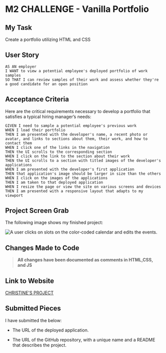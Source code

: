 # M2 CHALLENGE - Vanilla Portfolio

## My Task

Create a portfolio utilizing HTML and CSS

## User Story

```
AS AN employer
I WANT to view a potential employee's deployed portfolio of work samples
SO THAT I can review samples of their work and assess whether they're a good candidate for an open position
```


## Acceptance Criteria

Here are the critical requirements necessary to develop a portfolio that satisfies a typical hiring manager’s needs:

```
GIVEN I need to sample a potential employee's previous work
WHEN I load their portfolio
THEN I am presented with the developer's name, a recent photo or avatar, and links to sections about them, their work, and how to contact them
WHEN I click one of the links in the navigation
THEN the UI scrolls to the corresponding section
WHEN I click on the link to the section about their work
THEN the UI scrolls to a section with titled images of the developer's applications
WHEN I am presented with the developer's first application
THEN that application's image should be larger in size than the others
WHEN I click on the images of the applications
THEN I am taken to that deployed application
WHEN I resize the page or view the site on various screens and devices
THEN I am presented with a responsive layout that adapts to my viewport
```

## Project Screen Grab

The following image shows my finished project:

![A user clicks on slots on the color-coded calendar and edits the events.](./assets/images/day-dreamer-ss.png)

## Changes Made to Code

> **All changes have been documented as comments in HTML,CSS, and JS**

## Link to Website

[CHRISTINE'S PROJECT](https://github.com/christiecamp/christiecamp-portfolio)

## Submitted Pieces

I have submitted the below:

- The URL of the deployed application.

- The URL of the GitHub repository, with a unique name and a README that describes the project.
